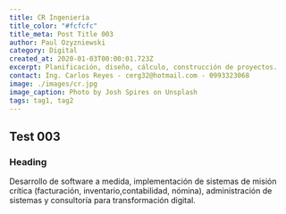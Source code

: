 ```yaml
---
title: CR Ingeniería
title_color: "#fcfcfc"
title_meta: Post Title 003
author: Paul Ozyzniewski
category: Digital
created_at: 2020-01-03T00:00:01.723Z
excerpt: Planificación, diseño, cálculo, construcción de proyectos.
contact: Ing. Carlos Reyes - cerg32@hotmail.com - 0993323068
image: ./images/cr.jpg
image_caption: Photo by Josh Spires on Unsplash
tags: tag1, tag2
---
```


## Test 003

### Heading

Desarrollo de software a medida, implementación de sistemas de misión crítica (facturación, inventario,contabilidad, nómina), administración de sistemas y consultoría para transformación digital.
